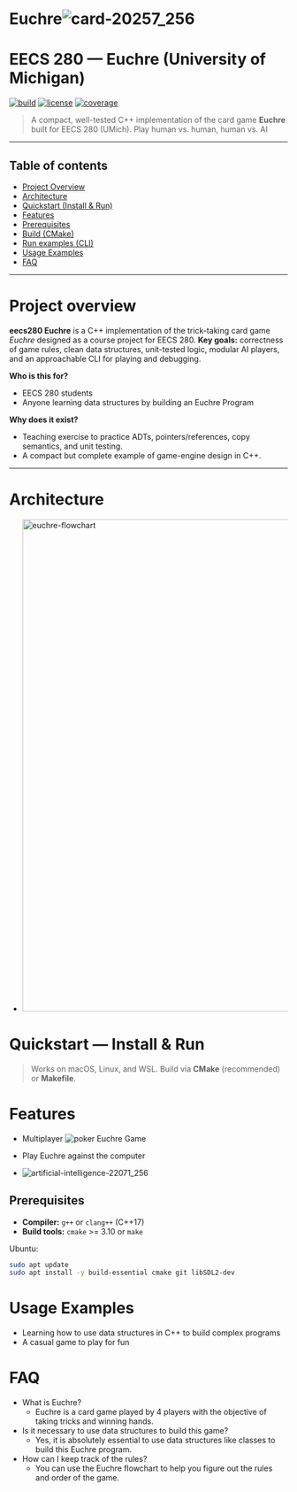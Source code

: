 # Euchre![card-20257_256](https://github.com/user-attachments/assets/4a416298-2b99-403a-a208-0c630be178ed)


# EECS 280 — **Euchre** (University of Michigan)
[![build](https://img.shields.io/badge/build-passing-brightgreen)](https://github.com/yourname/eecs280-euchre) [![license](https://img.shields.io/badge/license-MIT-blue.svg)](#license) [![coverage](https://img.shields.io/badge/coverage-85%25-yellow.svg)](#tests)

> A compact, well-tested C++ implementation of the card game **Euchre** built for EECS 280 (UMich). Play human vs. human, human vs. AI
---

## Table of contents
- [Project Overview](#project-overview)
- [Architecture](#architecture)
- [Quickstart (Install & Run)](#quickstart--install--run)
- [Features](#features)
- [Prerequisites](#prerequisites)
- [Build (CMake)](#build-cmake)
- [Run examples (CLI)](#run-examples-cli)
- [Usage Examples](#usage-examples)
- [FAQ](#faq)



---

# Project overview
**eecs280 Euchre** is a C++ implementation of the trick-taking card game *Euchre* designed as a course project for EECS 280.
**Key goals:** correctness of game rules, clean data structures, unit-tested logic, modular AI players, and an approachable CLI for playing and debugging.

**Who is this for?**
- EECS 280 students 
- Anyone learning data structures  by building an Euchre Program


**Why does it exist?**
- Teaching exercise to practice ADTs, pointers/references, copy semantics, and unit testing.
- A compact but complete example of game-engine design in C++.

---
# Architecture
- <img width="1470" height="890" alt="euchre-flowchart" src="https://github.com/user-attachments/assets/dabd0cc9-42da-428c-9d30-646ae05a4352" />

# Quickstart — Install & Run

> Works on macOS, Linux, and WSL. Build via **CMake** (recommended) or **Makefile**.

# Features
- Multiplayer ![poker](https://github.com/user-attachments/assets/701e2d19-e523-4b91-94da-4a0cc89c864b)
Euchre Game

- Play Euchre against the computer
- ![artificial-intelligence-22071_256](https://github.com/user-attachments/assets/c893df5a-60b2-489b-8d7b-944dbbc73b13)

## Prerequisites
- **Compiler:** `g++` or `clang++` (C++17)
- **Build tools:** `cmake` >= 3.10 or `make`

Ubuntu:
```bash
sudo apt update
sudo apt install -y build-essential cmake git libSDL2-dev
```
# Usage Examples
- Learning how to use data structures in C++ to build complex programs
- A casual game to play for fun
# FAQ
- What is Euchre?
    - Euchre is a card game played by 4 players with the objective of taking tricks and winning hands.
- Is it necessary to use data structures to build this game?
    -  Yes, it is absolutely essential to use data structures like classes to build this Euchre program.
- How can I keep track of the rules?
    - You can use the Euchre flowchart to help you figure out the rules and order of the game.



